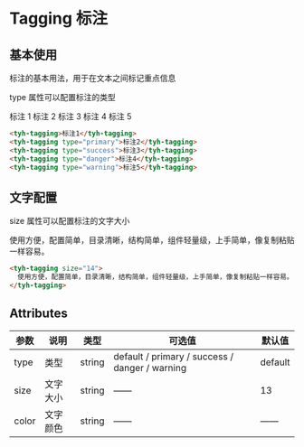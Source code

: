 # Tagging 标注

## 基本使用

标注的基本用法，用于在文本之间标记重点信息

type 属性可以配置标注的类型

<tyh-tagging>标注 1</tyh-tagging>
<tyh-tagging type="primary">标注 2</tyh-tagging>
<tyh-tagging type="success">标注 3</tyh-tagging>
<tyh-tagging type="danger">标注 4</tyh-tagging>
<tyh-tagging type="warning">标注 5</tyh-tagging>

```html
<tyh-tagging>标注1</tyh-tagging>
<tyh-tagging type="primary">标注2</tyh-tagging>
<tyh-tagging type="success">标注3</tyh-tagging>
<tyh-tagging type="danger">标注4</tyh-tagging>
<tyh-tagging type="warning">标注5</tyh-tagging>
```

## 文字配置

size 属性可以配置标注的文字大小

<tyh-tagging size="14">
  使用方便，配置简单，目录清晰，结构简单，组件轻量级，上手简单，像复制粘贴一样容易。
</tyh-tagging>

```html
<tyh-tagging size="14">
  使用方便，配置简单，目录清晰，结构简单，组件轻量级，上手简单，像复制粘贴一样容易。
</tyh-tagging>
```

## Attributes

| 参数  | 说明     | 类型   | 可选值                                         | 默认值  |
| ----- | -------- | ------ | ---------------------------------------------- | ------- |
| type  | 类型     | string | default / primary / success / danger / warning | default |
| size  | 文字大小 | string | ——                                             | 13      |
| color | 文字颜色 | string | ——                                             | ——      |
